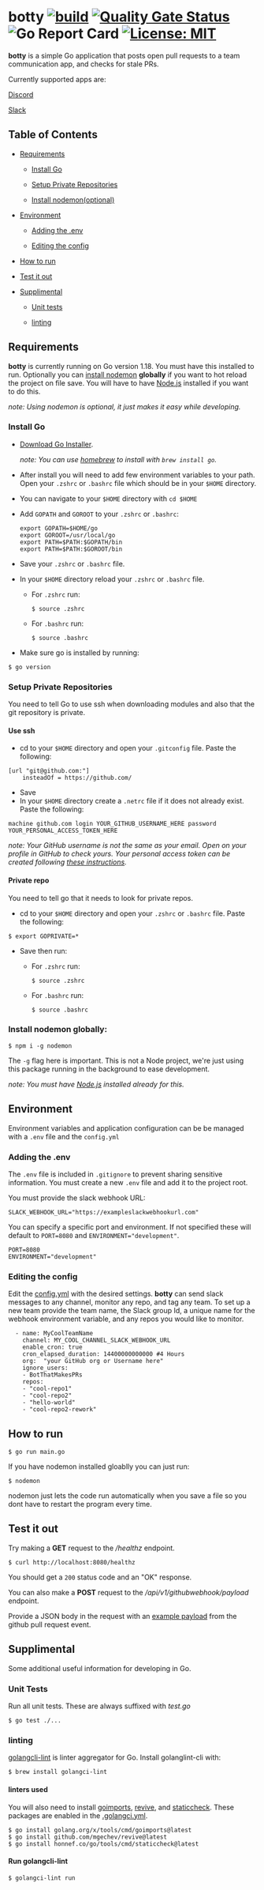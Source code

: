 # botty [![build](https://github.com/mcereal/botty/actions/workflows/build.yml/badge.svg)](https://github.com/mcereal/botty/actions/workflows/build.yml) [![Quality Gate Status](https://sonarcloud.io/api/project_badges/measure?project=botty&metric=alert_status)](https://sonarcloud.io/summary/new_code?id=botty) ![Go Report Card](https://goreportcard.com/badge/github.com/mcereal/botty) [![License: MIT](https://img.shields.io/badge/License-MIT-yellow.svg)](https://opensource.org/licenses/MIT)

**botty** is a simple Go application that posts open pull requests to a team communication app, and checks for stale PRs.

Currently supported apps are:

[Discord](https://discord.com)

[Slack](https://slack.com)

## Table of Contents

- [Requirements](https://github.com/mcereal/go-api-server#requirements)

  - [Install Go](https://github.com/mcereal/go-api-server#install-go)

  - [Setup Private Repositories](https://github.com/mcereal/go-api-server#setup-private-repositories)

  - [Install nodemon(optional)](https://github.com/mcereal/go-api-server#install-nodemon-globally)

- [Environment](https://github.com/mcereal/go-api-server#environment)

  - [Adding the .env](https://github.com/mcereal/go-api-server#adding-the-.env)

  - [Editing the config](https://github.com/mcereal/go-api-server#editing-the-config)

- [How to run](https://github.com/mcereal/go-api-server#how-to-run)

- [Test it out](https://github.com/mcereal/go-api-server#test-it-out)

- [Supplimental](https://github.com/mcereal/go-api-server#supplimental)

  - [Unit tests](https://github.com/mcereal/go-api-server#unit-tests)

  - [linting](https://github.com/mcereal/go-api-server#linting)

## Requirements

**botty** is currently running on Go version 1.18. You must have this installed to run. Optionally you can [install nodemon](https://www.npmjs.com/package/nodemon) **globally** if you want to hot reload the project on file save. You will have to have [Node.js](https://nodejs.org/en/download/) installed if you want to do this.

_note: Using nodemon is optional, it just makes it easy while developing._

### Install Go

- [Download Go Installer](https://go.dev/doc/install).

  _note: You can use [homebrew](https://brew.sh) to install with `brew install go`._

- After install you will need to add few environment variables to your path. Open your `.zshrc` or `.bashrc` file which should be in your `$HOME` directory.
- You can navigate to your `$HOME` directory with `cd $HOME`
- Add `GOPATH` and `GOROOT` to your `.zshrc` or `.bashrc`:
  ```
  export GOPATH=$HOME/go
  export GOROOT=/usr/local/go
  export PATH=$PATH:$GOPATH/bin
  export PATH=$PATH:$GOROOT/bin
  ```
- Save your `.zshrc` or `.bashrc` file.
- In your `$HOME` directory reload your `.zshrc` or `.bashrc` file.
  - For `.zshrc` run:
    ```
    $ source .zshrc
    ```
  - For `.bashrc` run:
    ```
    $ source .bashrc
    ```
- Make sure go is installed by running:

```
$ go version
```

### Setup Private Repositories

You need to tell Go to use ssh when downloading modules and also that the git repository is private.

#### Use ssh

- cd to your `$HOME` directory and open your `.gitconfig` file. Paste the following:

```
[url "git@github.com:"]
	insteadOf = https://github.com/
```

- Save
- In your `$HOME` directory create a `.netrc` file if it does not already exist. Paste the following:

```
machine github.com login YOUR_GITHUB_USERNAME_HERE password YOUR_PERSONAL_ACCESS_TOKEN_HERE
```

_note: Your GitHub username is not the same as your email. Open on your profile in GitHub to check yours. Your personal access token can be created following [these instructions](https://docs.github.com/en/enterprise-server@3.4/authentication/keeping-your-account-and-data-secure/creating-a-personal-access-token)._

#### Private repo

You need to tell go that it needs to look for private repos.

- cd to your `$HOME` directory and open your `.zshrc` or `.bashrc` file. Paste the following:

```
$ export GOPRIVATE=*
```

- Save then run:

  - For `.zshrc` run:
    ```
    $ source .zshrc
    ```
  - For `.bashrc` run:
    ```
    $ source .bashrc
    ```

### Install nodemon globally:

```
$ npm i -g nodemon
```

The `-g` flag here is important. This is not a Node project, we're just using this package running in the background to ease development.

_note: You must have [Node.js](https://nodejs.org/en/download/) installed already for this._

## Environment

Environment variables and application configuration can be be managed with a `.env` file and the `config.yml`

### Adding the .env

The `.env` file is included in `.gitignore` to prevent sharing sensitive information. You must create a new `.env` file and add it to the project root.

You must provide the slack webhook URL:

```
SLACK_WEBHOOK_URL="https://exampleslackwebhookurl.com"
```

You can specify a specific port and environment. If not specified these will default to `PORT=8080` and `ENVIRONMENT="development"`.

```
PORT=8080
ENVIRONMENT="development"
```

### Editing the config

Edit the [config.yml](config.yml) with the desired settings. **botty** can send slack messages to any channel, monitor any repo, and tag any team. To set up a new team provide the team name, the Slack group Id, a unique name for the webhook environment variable, and any repos you would like to monitor.

```
  - name: MyCoolTeamName
    channel: MY_COOL_CHANNEL_SLACK_WEBHOOK_URL
    enable_cron: true
    cron_elapsed_duration: 14400000000000 #4 Hours
    org:  "your GitHub org or Username here"
    ignore_users:
    - BotThatMakesPRs
    repos:
    - "cool-repo1"
    - "cool-repo2"
    - "hello-world"
    - "cool-repo2-rework"
```

## How to run

```
$ go run main.go
```

If you have nodemon installed gloablly you can just run:

```
$ nodemon
```

nodemon just lets the code run automatically when you save a file so you dont have to restart the program every time.

## Test it out

Try making a **GET** request to the _/healthz_ endpoint.

```
$ curl http://localhost:8080/healthz
```

You should get a `200` status code and an "OK" response.

You can also make a **POST** request to the _/api/v1/githubwebhook/payload_ endpoint.

Provide a JSON body in the request with an [example payload](https://docs.github.com/en/developers/webhooks-and-events/webhooks/webhook-events-and-payloads#pull_request) from the github pull request event.

## Supplimental

Some additional useful information for developing in Go.

### Unit Tests

Run all unit tests. These are always suffixed with _test.go_

```
$ go test ./...
```

### linting

[golangcli-lint](https://golangci-lint.run) is linter aggregator for Go. Install golanglint-cli with:

```
$ brew install golangci-lint
```

#### linters used

You will also need to install [goimports](golang.org/x/tools/cmd/goimports), [revive](https://revive.run/docs), and [staticcheck](https://staticcheck.io/docs/). These packages are enabled in the [.golangci.yml](.golangci.yml).

```
$ go install golang.org/x/tools/cmd/goimports@latest
$ go install github.com/mgechev/revive@latest
$ go install honnef.co/go/tools/cmd/staticcheck@latest
```

#### Run golangcli-lint

```
$ golangci-lint run
```
